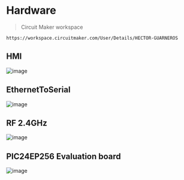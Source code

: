 # Hardware

> Circuit Maker workspace
```
https://workspace.circuitmaker.com/User/Details/HECTOR-GUARNEROS
```

## HMI
![image](https://github.com/user-attachments/assets/1241a168-e812-48a6-a2e0-683fb00a0026)

## EthernetToSerial
![image](https://github.com/user-attachments/assets/b8ffe052-ad6f-46d7-870e-24db41ebf535)

## RF 2.4GHz
![image](https://github.com/user-attachments/assets/1308a102-1473-4e02-9688-d2b7d623f59f)

## PIC24EP256 Evaluation board
![image](https://github.com/user-attachments/assets/2d38029f-457c-4d8b-809b-c2704eda54f8)

